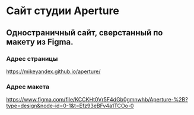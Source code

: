 # Сайт студии Aperture

## Одностраничный сайт, сверстанный по макету из Figma.

### Адрес страницы
https://mikeyandex.github.io/aperture/

### Адрес макета
https://www.figma.com/file/KCCKHt0Vr5F4dGb0gmnwhb/Aperture-%2B?type=design&node-id=0-1&t=Efz93eBFv4a1TCOo-0
